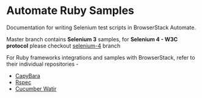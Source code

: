 # Automate Ruby Samples

Documentation for writing Selenium test scripts in BrowserStack Automate.

Master branch contains **Selenium 3** samples, for **Selenium 4 - W3C protocol** please checkout [selenium-4](https://github.com/browserstack/automate-ruby-samples/tree/selenium-4) branch

For Ruby frameworks integrations and samples with BrowserStack, refer to their individual repositories - 

- [CapyBara](https://github.com/browserstack/capybara-browserstack)
- [Rspec](https://github.com/browserstack/rspec-browserstack)
- [Cucumber Watir](https://github.com/browserstack/cucumber-watir-browserstack)

